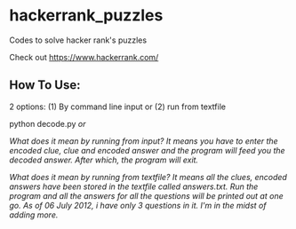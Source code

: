 hackerrank_puzzles
==================

Codes to solve hacker rank's puzzles

Check out https://www.hackerrank.com/

How To Use:
-----------
2 options:
(1) By command line input
or
(2) run from textfile

python decode.py <i for input> or <t for textfile>

What does it mean by running from input?
It means you have to enter the encoded clue, clue and encoded answer and the program will feed you the decoded answer. After
which, the program will exit.

What does it mean by running from textfile?
It means all the clues, encoded answers have been stored in the textfile called answers.txt. Run the program and all the
answers for all the questions will be printed out at one go. As of 06 July 2012, i have only 3 questions in it. I'm in the
midst of adding more.


